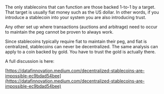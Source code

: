 The only stablecoins that can function are those backed 1-to-1 by a target. That target is usually fiat money such as the US dollar. In other words, if you introduce a stablecoin into your system you are also introducing trust.

Any other set up where transactions (auctions and arbitrage) need to occur to maintain the peg cannot be proven to always work.

Since stablecoins typically require fiat to maintain their peg, and fiat is centralized, stablecoins can never be decentralized. The same analysis can apply to a coin backed by gold. You have to trust the gold is actually there.

A full discussion is here:

[https://datafinnovation.medium.com/decentralized-stablecoins-are-impossible-ec9bdad54bee](https://datafinnovation.medium.com/decentralized-stablecoins-are-impossible-ec9bdad54bee)